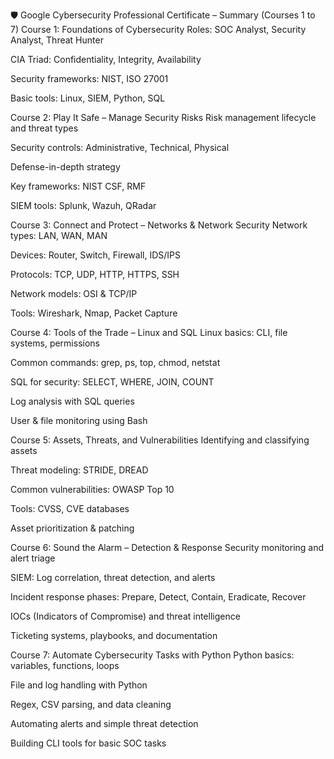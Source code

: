 🛡️ Google Cybersecurity Professional Certificate – Summary (Courses 1 to 7)
Course 1: Foundations of Cybersecurity
Roles: SOC Analyst, Security Analyst, Threat Hunter

CIA Triad: Confidentiality, Integrity, Availability

Security frameworks: NIST, ISO 27001

Basic tools: Linux, SIEM, Python, SQL

Course 2: Play It Safe – Manage Security Risks
Risk management lifecycle and threat types

Security controls: Administrative, Technical, Physical

Defense-in-depth strategy

Key frameworks: NIST CSF, RMF

SIEM tools: Splunk, Wazuh, QRadar

Course 3: Connect and Protect – Networks & Network Security
Network types: LAN, WAN, MAN

Devices: Router, Switch, Firewall, IDS/IPS

Protocols: TCP, UDP, HTTP, HTTPS, SSH

Network models: OSI & TCP/IP

Tools: Wireshark, Nmap, Packet Capture

Course 4: Tools of the Trade – Linux and SQL
Linux basics: CLI, file systems, permissions

Common commands: grep, ps, top, chmod, netstat

SQL for security: SELECT, WHERE, JOIN, COUNT

Log analysis with SQL queries

User & file monitoring using Bash

Course 5: Assets, Threats, and Vulnerabilities
Identifying and classifying assets

Threat modeling: STRIDE, DREAD

Common vulnerabilities: OWASP Top 10

Tools: CVSS, CVE databases

Asset prioritization & patching

Course 6: Sound the Alarm – Detection & Response
Security monitoring and alert triage

SIEM: Log correlation, threat detection, and alerts

Incident response phases: Prepare, Detect, Contain, Eradicate, Recover

IOCs (Indicators of Compromise) and threat intelligence

Ticketing systems, playbooks, and documentation

Course 7: Automate Cybersecurity Tasks with Python
Python basics: variables, functions, loops

File and log handling with Python

Regex, CSV parsing, and data cleaning

Automating alerts and simple threat detection

Building CLI tools for basic SOC tasks
